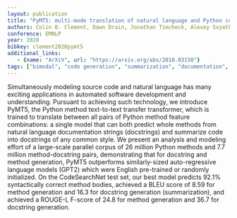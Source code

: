 ```yaml
---
layout: publication
title: "PyMT5: multi-mode translation of natural language and Python code with transformers"
authors: Colin B. Clement, Dawn Drain, Jonathan Timcheck, Alexey Svyatkovskiy, Neel Sundaresan
conference: EMNLP
year: 2020
bibkey: clement2020pymt5
additional_links:
   - {name: "ArXiV", url: "https://arxiv.org/abs/2010.03150"}
tags: ["bimodal", "code generation", "summarization", "documentation", "language model", "pretraining"]
---
```

Simultaneously modeling source code and natural language has many exciting applications in automated software development and understanding. Pursuant to achieving such technology, we introduce PyMT5, the Python method text-to-text transfer transformer, which is trained to translate between all pairs of Python method feature combinations: a single model that can both predict whole methods from natural language documentation strings (docstrings) and summarize code into docstrings of any common style. We present an analysis and modeling effort of a large-scale parallel corpus of 26 million Python methods and 7.7 million method-docstring pairs, demonstrating that for docstring and method generation, PyMT5 outperforms similarly-sized auto-regressive language models (GPT2) which were English pre-trained or randomly initialized. On the CodeSearchNet test set, our best model predicts 92.1% syntactically correct method bodies, achieved a BLEU score of 8.59 for method generation and 16.3 for docstring generation (summarization), and achieved a ROUGE-L F-score of 24.8 for method generation and 36.7 for docstring generation.
